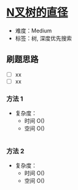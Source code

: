 # [N叉树的直径](https://leetcode-cn.com/problems/diameter-of-n-ary-tree/)

- 难度：Medium
- 标签：树, 深度优先搜索

## 刷题思路

- [ ] xx
- [ ] xx

### 方法 1

- 复杂度：
    - 时间 O()
    - 空间 O()

``` js

```

### 方法 2

- 复杂度：
    - 时间 O()
    - 空间 O()

``` js

```
